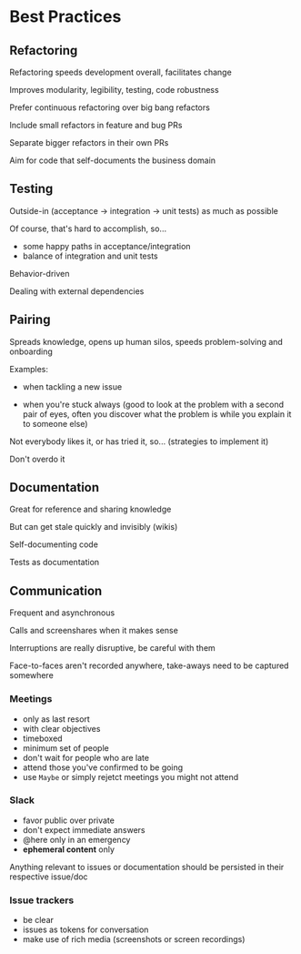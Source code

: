 # Best Practices

## Refactoring

Refactoring speeds development overall, facilitates change

Improves modularity, legibility, testing, code robustness

Prefer continuous refactoring over big bang refactors

Include small refactors in feature and bug PRs

Separate bigger refactors in their own PRs

Aim for code that self-documents the business domain

## Testing

Outside-in (acceptance -> integration -> unit tests) as much as possible

Of course, that's hard to accomplish, so...
- some happy paths in acceptance/integration
- balance of integration and unit tests

Behavior-driven

Dealing with external dependencies

## Pairing

Spreads knowledge, opens up human silos, speeds problem-solving and onboarding

Examples:

- when tackling a new issue

- when you're stuck always (good to look at the problem with a second pair of eyes, often you discover what the problem is while you explain it to someone else)

Not everybody likes it, or has tried it, so... (strategies to implement it)

Don't overdo it

## Documentation

Great for reference and sharing knowledge

But can get stale quickly and invisibly (wikis)

Self-documenting code

Tests as documentation

## Communication

Frequent and asynchronous

Calls and screenshares when it makes sense

Interruptions are really disruptive, be careful with them

Face-to-faces aren't recorded anywhere, take-aways need to be captured somewhere

### Meetings
- only as last resort
- with clear objectives
- timeboxed
- minimum set of people
- don't wait for people who are late
- attend those you've confirmed to be going
- use `Maybe` or simply rejetct meetings you might not attend

### Slack
- favor public over private
- don't expect immediate answers
- @here only in an emergency
- **ephemeral content** only

Anything relevant to issues or documentation should be persisted in their respective issue/doc

### Issue trackers
- be clear
- issues as tokens for conversation
- make use of rich media (screenshots or screen recordings)

